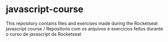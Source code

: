 # javascript-course
This repository contains files and exercises made during the Rocketseat javascript course / Repositorio com os arquivos e exercicios feitos durante o curso de javascript da Rocketseat
